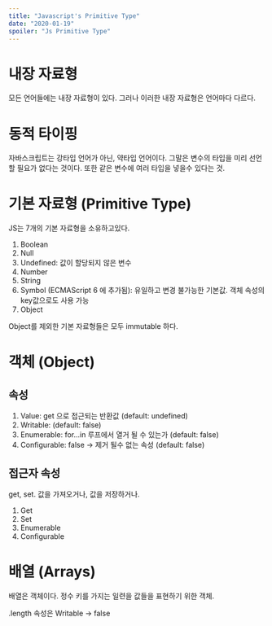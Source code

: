 ```yaml
---
title: "Javascript's Primitive Type"
date: "2020-01-19"
spoiler: "Js Primitive Type"
---
```


# 내장 자료형

모든 언어들에는 내장 자료형이 있다.
그러나 이러한 내장 자료형은 언어마다 다르다.

# 동적 타이핑

자바스크립트는 강타입 언어가 아닌, 약타입 언어이다.
그말은 변수의 타입을 미리 선언할 필요가 없다는 것이다.
또한 같은 변수에 여러 타입을 넣을수 있다는 것.

# 기본 자료형 (Primitive Type)

JS는 7개의 기본 자료형을 소유하고있다.

1. Boolean
2. Null
3. Undefined: 값이 할당되지 않은 변수
4. Number
5. String
6. Symbol (ECMAScript 6 에 추가됨): 유일하고 변경 불가능한 기본값. 객체 속성의 key값으로도 사용 가능
7. Object

Object를 제외한 기본 자료형들은 모두 immutable 하다.

# 객체 (Object)

## 속성

1. Value: get 으로 접근되는 반환값 (default: undefined)
2. Writable: (default: false)
3. Enumerable: for...in 루프에서 열거 될 수 있는가 (default: false)
4. Configurable: false -> 제거 될수 없는 속성 (default: false)

## 접근자 속성

get, set.
값을 가져오거나,
값을 저장하거나.

1. Get
2. Set
3. Enumerable
4. Configurable

# 배열 (Arrays)

배열은 객체이다.
정수 키를 가지는 일련을 값들을 표현하기 위한 객체.

.length 속성은 Writable -> false
